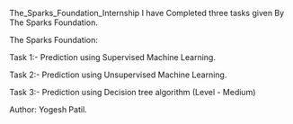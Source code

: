 The_Sparks_Foundation_Internship
I have Completed three tasks given By The Sparks Foundation.

The Sparks Foundation:

Task 1:- Prediction using Supervised Machine Learning.

Task 2:- Prediction using Unsupervised Machine Learning.

Task 3:- Prediction using Decision tree algorithm (Level - Medium)

Author: Yogesh Patil.
